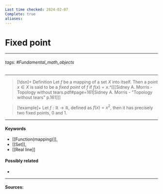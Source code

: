 ```yaml
---
Last time checked: 2024-02-07
Complete: true
aliases:
---
```

# Fixed point
***
###### tags: #Fundamental_math_objects 
***
>[!dsn]+ Definition
>Let $f$ be a mapping of a set $X$ into itself. Then a point $x\in X$ is said to be a *fixed point* of $f$ if $f(x)=x$.^[[[Sidney A. Morris - Topology without tears.pdf#page=161|Sidney A. Morris - "Topology without tears" p.161]]]

>[!example]+
>Let $f:\mathbb{R}\to\mathbb{R}$, defined as $f(x)=x^{2}$, then it has precisely two fixed points, $0$ and $1$.
***
#### Keywords
- [[Function(mapping)]],
- [[Set]],
- [[Real line]]
#### Possibly related
- 
***
#### Sources: